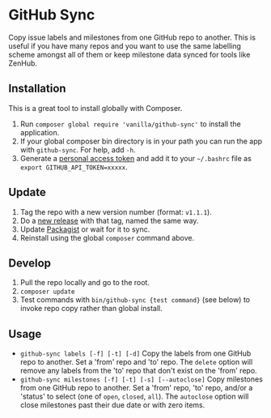 # GitHub Sync

Copy issue labels and milestones from one GitHub repo to another. This is useful if
you have many repos and you want to use the same labelling scheme amongst all of them
or keep milestone data synced for tools like ZenHub.

## Installation

This is a great tool to install globally with Composer.

1. Run `composer global require 'vanilla/github-sync'` to install the application.
2. If your global composer bin directory is in your path you can run the app with `github-sync`. For help, add `-h`.
3. Generate a [personal access token](https://github.com/blog/1509-personal-api-tokens) and add it to your `~/.bashrc` file as `export GITHUB_API_TOKEN=xxxxx`.

## Update

1. Tag the repo with a new version number (format: `v1.1.1`).
2. Do a [new release](https://github.com/vanilla/github-sync/releases) with that tag, named the same way.
3. Update [Packagist](https://packagist.org/packages/vanilla/github-sync) or wait for it to sync.
4. Reinstall using the global `composer` command above.

## Develop

1. Pull the repo locally and go to the root.
2. `composer update`
3. Test commands with `bin/github-sync {test command}` (see below) to invoke repo copy rather than global install.

## Usage

* `github-sync labels [-f] [-t] [-d]`       Copy the labels from one GitHub repo to another. Set a 'from' repo and 'to' repo. The `delete` option will remove any labels from the 'to' repo that don't exist on the 'from' repo.
* `github-sync milestones [-f] [-t] [-s] [--autoclose]`   Copy milestones from one GitHub repo to another. Set a 'from' repo, 'to' repo, and/or a 'status' to select (one of `open`, `closed`, `all`). The `autoclose` option will close milestones past their due date or with zero items.
